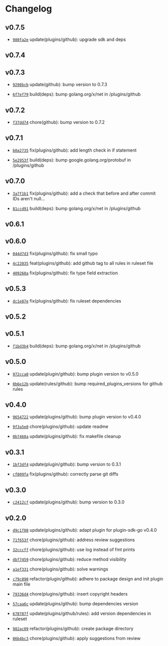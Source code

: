 # Changelog

## v0.7.5

* [`980fa2e`](https://github.com/falcosecurity/plugins/commit/980fa2e4) update(plugins/github): upgrade sdk and deps


## v0.7.4


## v0.7.3

* [`9298bcb`](https://github.com/falcosecurity/plugins/commit/9298bcb5) update(github): bump version to 0.7.3

* [`6f7ef79`](https://github.com/falcosecurity/plugins/commit/6f7ef799) build(deps): bump golang.org/x/net in /plugins/github


## v0.7.2

* [`f37dd74`](https://github.com/falcosecurity/plugins/commit/f37dd748) chore(github): bump version to 0.7.2


## v0.7.1

* [`b0a2735`](https://github.com/falcosecurity/plugins/commit/b0a27351) fix(plugins/github): add length check in if statement

* [`5e2953f`](https://github.com/falcosecurity/plugins/commit/5e2953f8) build(deps): bump google.golang.org/protobuf in /plugins/github


## v0.7.0

* [`3a7f1b1`](https://github.com/falcosecurity/plugins/commit/3a7f1b19) fix(plugins/github): add a check that before and after commit IDs aren't null...

* [`81ccd91`](https://github.com/falcosecurity/plugins/commit/81ccd91d) build(deps): bump golang.org/x/net in /plugins/github


## v0.6.1


## v0.6.0

* [`044d7d3`](https://github.com/falcosecurity/plugins/commit/044d7d3e) fix(plugins/github): fix small typo

* [`4c22035`](https://github.com/falcosecurity/plugins/commit/4c220355) feat(plugins/github): add github tag to all rules in ruleset file

* [`409260a`](https://github.com/falcosecurity/plugins/commit/409260ab) fix(plugins/github): fix type field extraction


## v0.5.3

* [`dc1e87e`](https://github.com/falcosecurity/plugins/commit/dc1e87e9) fix(plugins/github): fix ruleset dependencies


## v0.5.2


## v0.5.1

* [`f1bd3b4`](https://github.com/falcosecurity/plugins/commit/f1bd3b4e) build(deps): bump golang.org/x/net in /plugins/github


## v0.5.0

* [`972cca0`](https://github.com/falcosecurity/plugins/commit/972cca0b) update(plugin/github): bump plugin version to v0.5.0

* [`0b6e12b`](https://github.com/falcosecurity/plugins/commit/0b6e12b5) update(rules/github): bump required_plugins_versions for github rules


## v0.4.0

* [`9654722`](https://github.com/falcosecurity/plugins/commit/96547228) update(plugins/github): bump plugin version to v0.4.0

* [`9f3a5e0`](https://github.com/falcosecurity/plugins/commit/9f3a5e0e) chore(plugins/github): update readme

* [`0b7468a`](https://github.com/falcosecurity/plugins/commit/0b7468a0) update(plugins/github): fix makefile cleanup


## v0.3.1

* [`1bf3df4`](https://github.com/falcosecurity/plugins/commit/1bf3df4c) update(plugin/github): bump version to 0.3.1

* [`cf809fa`](https://github.com/falcosecurity/plugins/commit/cf809fa9) fix(plugins/github): correctly parse git diffs


## v0.3.0

* [`c2412cf`](https://github.com/falcosecurity/plugins/commit/c2412cf5) update(plugins/github): bump version to 0.3.0


## v0.2.0

* [`d9c1f08`](https://github.com/falcosecurity/plugins/commit/d9c1f084) update(plugins/github): adapt plugin for plugin-sdk-go v0.4.0

* [`71f653f`](https://github.com/falcosecurity/plugins/commit/71f653f3) chore(plugins/github): address review suggestions

* [`32cccff`](https://github.com/falcosecurity/plugins/commit/32cccff1) chore(plugins/github): use log instead of fmt prints

* [`dbf7459`](https://github.com/falcosecurity/plugins/commit/dbf7459f) chore(plugins/github): reduce method visibility

* [`a1ef331`](https://github.com/falcosecurity/plugins/commit/a1ef331c) chore(plugins/github): solve warnings

* [`c79c890`](https://github.com/falcosecurity/plugins/commit/c79c8904) refactor(plugin/github): adhere to package design and init plugin main file

* [`79336d4`](https://github.com/falcosecurity/plugins/commit/79336d4d) chore(plugins/github): insert copyright headers

* [`57caa6c`](https://github.com/falcosecurity/plugins/commit/57caa6c4) update(plugins/github): bump dependencies version

* [`678787f`](https://github.com/falcosecurity/plugins/commit/678787f8) update(plugins/github/rules): add version dependencies in ruleset

* [`982ac09`](https://github.com/falcosecurity/plugins/commit/982ac09b) refactor(plugins/github): create package directory

* [`86b4bc3`](https://github.com/falcosecurity/plugins/commit/86b4bc33) chore(plugins/github): apply suggestions from review


